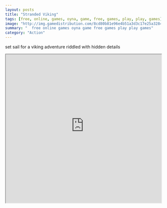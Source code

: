 ```yaml
---
layout: posts
title: "Stranded Viking"
tags: [free, online, games, oyna, game, free, games, play, play, games]
image: "http://img.gamedistribution.com/8cd80b81e96e4b51a3d3c17e25a32841.jpg"
summary: "  free online games oyna game free games play play games"
category: "Action"
---
```


set sail for a viking adventure riddled with hidden details

<iframe width="100%" height="480px;" src="http://flash.gamedistribution.com?game=8cd80b81e96e4b51a3d3c17e25a32841"></iframe>